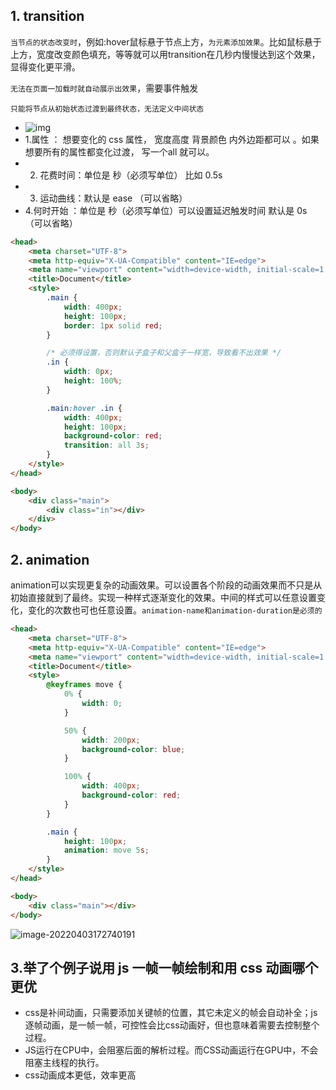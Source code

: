 ## 1. transition

`当节点的状态改变时`，例如:hover鼠标悬于节点上方，`为元素添加效果`。比如鼠标悬于上方，宽度改变颜色填充，等等就可以用transition在几秒内慢慢达到这个效果，显得变化更平滑。

`无法在页面一加载时就自动展示出效果`，需要事件触发

`只能将节点从初始状态过渡到最终状态，无法定义中间状态`

- ![img](https://api2.mubu.com/v3/document_image/0429bb82-9895-4e75-b84a-f219fc984d6f-10071129.jpg)
- 1.属性 ： 想要变化的 css 属性， 宽度高度 背景颜色 内外边距都可以 。如果想要所有的属性都变化过渡， 写一个all 就可以。
- 2. 花费时间：单位是 秒（必须写单位） 比如 0.5s
- 3. 运动曲线：默认是 ease （可以省略）
- 4.何时开始 ：单位是 秒（必须写单位）可以设置延迟触发时间 默认是 0s （可以省略）

``` html
<head>
    <meta charset="UTF-8">
    <meta http-equiv="X-UA-Compatible" content="IE=edge">
    <meta name="viewport" content="width=device-width, initial-scale=1.0">
    <title>Document</title>
    <style>
        .main {
            width: 400px;
            height: 100px;
            border: 1px solid red;
        }

        /* 必须得设置，否则默认子盒子和父盒子一样宽，导致看不出效果 */
        .in {
            width: 0px;
            height: 100%;
        }

        .main:hover .in {
            width: 400px;
            height: 100px;
            background-color: red;
            transition: all 3s;
        }
    </style>
</head>

<body>
    <div class="main">
        <div class="in"></div>
    </div>
</body>
```



## 2. animation

animation可以实现更复杂的动画效果。可以设置各个阶段的动画效果而不只是从初始直接就到了最终。实现一种样式逐渐变化的效果。中间的样式可以任意设置变化，变化的次数也可也任意设置。`animation-name和animation-duration是必须的`

``` html
<head>
    <meta charset="UTF-8">
    <meta http-equiv="X-UA-Compatible" content="IE=edge">
    <meta name="viewport" content="width=device-width, initial-scale=1.0">
    <title>Document</title>
    <style>
        @keyframes move {
            0% {
                width: 0;
            }

            50% {
                width: 200px;
                background-color: blue;
            }

            100% {
                width: 400px;
                background-color: red;
            }
        }

        .main {
            height: 100px;
            animation: move 5s;
        }
    </style>
</head>

<body>
    <div class="main"></div>
</body>
```

![image-20220403172740191](C:\Users\zayn\AppData\Roaming\Typora\typora-user-images\image-20220403172740191.png)



## 3.举了个例子说用 js 一帧一帧绘制和用 css 动画哪个更优

- css是补间动画，只需要添加关键帧的位置，其它未定义的帧会自动补全；js逐帧动画，是一帧一帧，可控性会比css动画好，但也意味着需要去控制整个过程。
- JS运行在CPU中，会阻塞后面的解析过程。而CSS动画运行在GPU中，不会阻塞主线程的执行。
- css动画成本更低，效率更高
